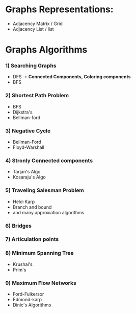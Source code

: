 # Graphs Representations:

-  Adjacency Matrix / Grid
-  Adjacency List / list


# Graphs Algorithms

### 1) Searching Graphs
 - DFS ->  **Connected Components, Coloring components**
 - BFS

### 2) Shortest Path Problem
- BFS
- Dijkstra's
- Bellman-ford

### 3) Negative Cycle
- Bellman-Ford
- Floyd-Warshall

### 4) Stronly Connected components
- Tarjan's Algo
- Kosaraju's Algo

### 5) Traveling Salesman Problem
- Held-Karp
- Branch and bound
- and many approxiation algorithms

### 6) Bridges

### 7) Articulation points

### 8) Minimum Spanning Tree
- Krushal's 
- Prim's

### 9) Maximum Flow Networks
- Ford-Fulkersor
- Edmond-karp
- Dinic's Algorithms
